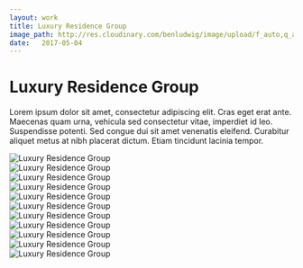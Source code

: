 ```yaml
---
layout: work
title: Luxury Residence Group
image_path: http://res.cloudinary.com/benludwig/image/upload/f_auto,q_auto/v1500057553/power-1_sfkdmi.jpg
date:   2017-05-04
---
```

<div class="grid-container">
<div class="grid">
<div class="grid-sizer"></div>
<div class="grid-item">
  <div class="copy-block revealblock">
    <h1>Luxury Residence Group</h1>
    <p>Lorem ipsum dolor sit amet, consectetur adipiscing elit. Cras eget erat ante. Maecenas quam urna, vehicula sed consectetur vitae, imperdiet id leo. Suspendisse potenti. Sed congue dui sit amet venenatis eleifend. Curabitur aliquet metus at nibh placerat dictum. Etiam tincidunt lacinia tempor.</p>
  </div>
</div>
<div class="grid-item">
<img src="http://res.cloudinary.com/benludwig/image/upload/f_auto,q_auto/v1500057561/power-3_d28hzj.jpg" class="revealblock" alt="Luxury Residence Group">
</div>
<div class="grid-item">
<img src="http://res.cloudinary.com/benludwig/image/upload/f_auto,q_auto/v1500057587/power-2_hregkn.jpg" class="revealblock" alt="Luxury Residence Group">
</div>
<div class="grid-item">
<img src="http://res.cloudinary.com/benludwig/image/upload/f_auto,q_auto/v1500057553/power-1_sfkdmi.jpg" class="revealblock" alt="Luxury Residence Group">
</div>
<div class="grid-item">
<img src="http://res.cloudinary.com/benludwig/image/upload/f_auto,q_auto/v1500057569/power-8_qnuu4k.jpg" class="revealblock" alt="Luxury Residence Group">
</div>
<div class="grid-item">
<img src="http://res.cloudinary.com/benludwig/image/upload/f_auto,q_auto/v1500057591/power-10_eh4xpq.jpg" class="revealblock" alt="Luxury Residence Group">
</div>
<div class="grid-item">
<img src="http://res.cloudinary.com/benludwig/image/upload/f_auto,q_auto/v1500057561/power-7_qxajyf.jpg" class="revealblock" alt="Luxury Residence Group">
</div>
<div class="grid-item">
<img src="http://res.cloudinary.com/benludwig/image/upload/f_auto,q_auto/v1500057568/power-5_jclxfu.jpg" class="revealblock" alt="Luxury Residence Group">
</div>
<div class="grid-item">
<img src="http://res.cloudinary.com/benludwig/image/upload/f_auto,q_auto/v1500057586/power-11_evbjpf.jpg" class="revealblock" alt="Luxury Residence Group">
</div>
<div class="grid-item">
<img src="http://res.cloudinary.com/benludwig/image/upload/f_auto,q_auto/v1500057573/power-9_imcgbz.jpg" class="revealblock" alt="Luxury Residence Group">
</div>
<div class="grid-item">
<img src="http://res.cloudinary.com/benludwig/image/upload/f_auto,q_auto/v1500057580/power-4_fwcboc.jpg" class="revealblock" alt="Luxury Residence Group">
</div>
<div class="grid-item">
<img src="http://res.cloudinary.com/benludwig/image/upload/f_auto,q_auto/v1500057580/power-12_fmpqky.jpg" class="revealblock" alt="Luxury Residence Group">
</div>
</div>
</div>
